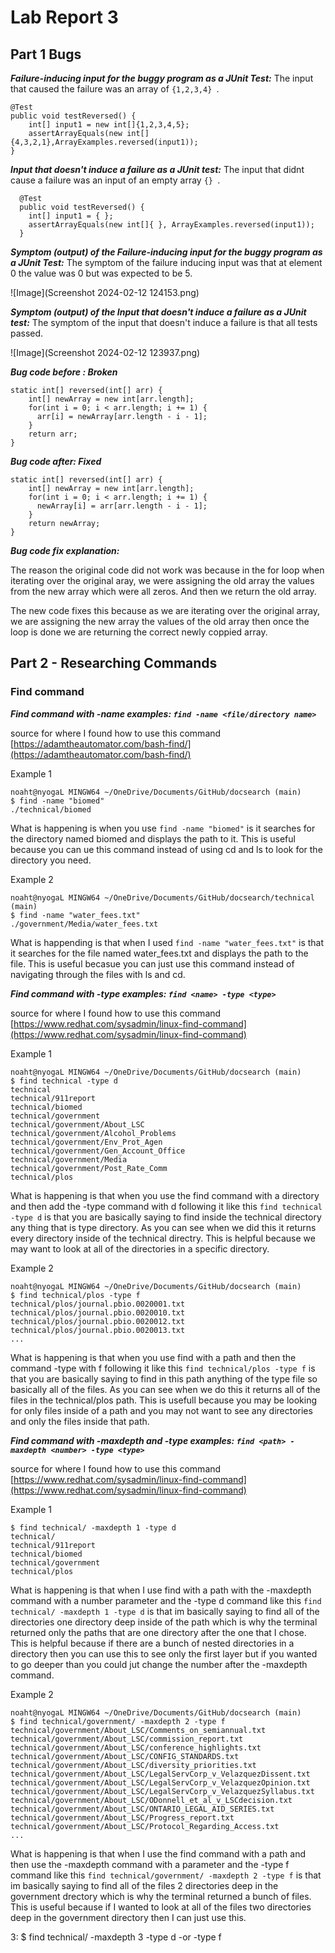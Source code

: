 # Lab Report 3
## Part 1 Bugs

***Failure-inducing input for the buggy program as a JUnit Test:***
The input that caused the failure was an array of ```{1,2,3,4} ```.
```
@Test
public void testReversed() {
    int[] input1 = new int[]{1,2,3,4,5};
    assertArrayEquals(new int[]{4,3,2,1},ArrayExamples.reversed(input1));
}
```

***Input that doesn't induce a failure as a JUnit test:***
The input that didnt cause a failure was an input of an empty array ```{} ```.
```
  @Test
  public void testReversed() {
    int[] input1 = { };
    assertArrayEquals(new int[]{ }, ArrayExamples.reversed(input1));
  }
```

***Symptom (output) of the Failure-inducing input for the buggy program as a JUnit Test:***
The symptom of the failure inducing input was that at element 0 the value was 0 but was expected to be 5.

![Image](Screenshot 2024-02-12 124153.png)


***Symptom (output) of the Input that doesn't induce a failure as a JUnit test:***
The symptom of the input that doesn't induce a failure is that all tests passed. 

![Image](Screenshot 2024-02-12 123937.png)

***Bug code before : Broken***

```
static int[] reversed(int[] arr) {
    int[] newArray = new int[arr.length];
    for(int i = 0; i < arr.length; i += 1) {
      arr[i] = newArray[arr.length - i - 1];
    }
    return arr;
}
```

***Bug code after: Fixed***

```
static int[] reversed(int[] arr) {
    int[] newArray = new int[arr.length];
    for(int i = 0; i < arr.length; i += 1) {
      newArray[i] = arr[arr.length - i - 1];
    }
    return newArray;
}
```

***Bug code fix explanation:***

The reason the original code did not work was because in the for loop when iterating over the original aray, we were assigning the old array the values from the new array which were all zeros. And then we return the old array. 

The new code fixes this because as we are iterating over the original array, we are assigning the new array the values of the old array then once the loop is done we are returning the correct newly coppied array. 


## Part 2 - Researching Commands

### Find command 

***Find command with -name examples: ```find -name <file/directory name>```***

source for where I found how to use this command [https://adamtheautomator.com/bash-find/](https://adamtheautomator.com/bash-find/)

Example 1
```
noaht@nyogaL MINGW64 ~/OneDrive/Documents/GitHub/docsearch (main)
$ find -name "biomed"
./technical/biomed
```
What is happening is when you use  ```find -name "biomed"``` is it searches for the directory named biomed and displays the path to it. This is useful because you can ue this command instead of using cd and ls to look for the directory you need. 

Example 2
```
noaht@nyogaL MINGW64 ~/OneDrive/Documents/GitHub/docsearch/technical (main)
$ find -name "water_fees.txt"
./government/Media/water_fees.txt
```
What is happending is that when I used ```find -name "water_fees.txt"``` is that it searches for the file named water_fees.txt and displays the path to the file. This is useful becasue you can just use this command instead of navigating through the files with ls and cd.

***Find command with -type examples: ```find <name> -type <type>```***

source for where I found how to use this command [https://www.redhat.com/sysadmin/linux-find-command](https://www.redhat.com/sysadmin/linux-find-command)

Example 1

```
noaht@nyogaL MINGW64 ~/OneDrive/Documents/GitHub/docsearch (main)
$ find technical -type d
technical
technical/911report
technical/biomed
technical/government
technical/government/About_LSC
technical/government/Alcohol_Problems
technical/government/Env_Prot_Agen
technical/government/Gen_Account_Office
technical/government/Media
technical/government/Post_Rate_Comm
technical/plos
```
What is happening is that when you use the find command with a directory and then add the -type command with d following it like this ```find technical -type d``` is that you are basically saying to find inside the technical directory any thing that is type directory. As you can see when we did this it returns every directory inside of the technical directry. This is helpful because we may want to look at all of the directories in a specific directory. 

Example 2
```
noaht@nyogaL MINGW64 ~/OneDrive/Documents/GitHub/docsearch (main)
$ find technical/plos -type f
technical/plos/journal.pbio.0020001.txt
technical/plos/journal.pbio.0020010.txt
technical/plos/journal.pbio.0020012.txt
technical/plos/journal.pbio.0020013.txt
...

```
What is happening is that when you use find with a path and then the command -type with f following it like this ```find technical/plos -type f``` is that you are basically saying to find in this path anything of the type file so basically all of the files. As you can see when we do this it returns all of the files in the technical/plos path. This is usefull because you may be looking for only files inside of a path and you may not want to see any directories and only the files inside that path. 


***Find command with -maxdepth and -type examples: ```find <path> -maxdepth <number> -type <type>```***

source for where I found how to use this command [https://www.redhat.com/sysadmin/linux-find-command](https://www.redhat.com/sysadmin/linux-find-command)

Example 1
```
$ find technical/ -maxdepth 1 -type d
technical/
technical/911report
technical/biomed
technical/government
technical/plos

```
What is happening is that when I use find with a path with the -maxdepth command with a number parameter and the -type d command like this ```find technical/ -maxdepth 1 -type d``` is that im basically saying to find all of the directories one directory deep inside of the path which is why the terminal returned only the paths that are one directory after the one that I chose. This is helpful because if there are a bunch of nested directories in a directory then you can use this to see only the first layer but if you wanted to go deeper than you could jut change the number after the -maxdepth command. 

Example 2
```
noaht@nyogaL MINGW64 ~/OneDrive/Documents/GitHub/docsearch (main)
$ find technical/government/ -maxdepth 2 -type f
technical/government/About_LSC/Comments_on_semiannual.txt
technical/government/About_LSC/commission_report.txt
technical/government/About_LSC/conference_highlights.txt
technical/government/About_LSC/CONFIG_STANDARDS.txt
technical/government/About_LSC/diversity_priorities.txt
technical/government/About_LSC/LegalServCorp_v_VelazquezDissent.txt
technical/government/About_LSC/LegalServCorp_v_VelazquezOpinion.txt
technical/government/About_LSC/LegalServCorp_v_VelazquezSyllabus.txt
technical/government/About_LSC/ODonnell_et_al_v_LSCdecision.txt
technical/government/About_LSC/ONTARIO_LEGAL_AID_SERIES.txt
technical/government/About_LSC/Progress_report.txt
technical/government/About_LSC/Protocol_Regarding_Access.txt
...
```
What is happening is that when I use the find command with a path and then use the -maxdepth command with a parameter and the -type f command like this ```find technical/government/ -maxdepth 2 -type f``` is that im basically saying to find all of the files 2 directories deep in the government drectory which is why the terminal returned a bunch of files. This is useful because if I wanted to look at all of the files two directories deep in the government directory then I can just use this. 





3: 
$ find technical/ -maxdepth 3 -type d -or -type f

